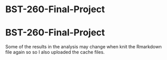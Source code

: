 # BST-260-Final-Project
# BST-260-Final-Project
Some of the results in the analysis may change when knit the Rmarkdown file again so so I also uploaded the cache files.
